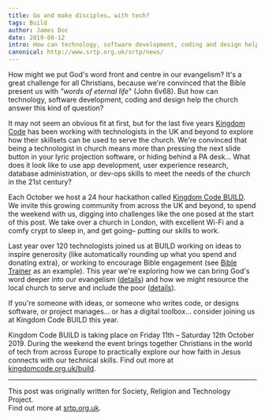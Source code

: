 ```yaml
---
title: Go and make disciples… with tech?
tags: Build
author: James Doc
date: 2019-08-12
intro: How can technology, software development, coding and design help the church in the 21st century?
canonical: http://www.srtp.org.uk/srtp/news/
---
```

How might we put God's word front and centre in our evangelism? It's a great challenge for all Christians, because we're convinced that the Bible present us with _"words of eternal life_" (John 6v68). But how can technology, software development, coding and design help the church answer this kind of question?

It may not seem an obvious fit at first, but for the last five years [Kingdom Code](https://kingdomcode.org.uk) has been working with technologists in the UK and beyond to explore how their skillsets can be used to serve the church. We're convinced that being a technologist in church means more than pressing the next slide button in your lyric projection software, or hiding behind a PA desk… What does it look like to use app development, user experience research, database administration, or dev-ops skills to meet the needs of the church in the 21st century?

Each October we host a 24 hour hackathon called [Kingdom Code BUILD](https://www.kingdomcode.uk/build). We invite this growing community from across the UK and beyond, to spend the weekend with us, digging into challenges like the one posed at the start of this post. We take over a church in London, with excellent Wi-Fi and a comfy crypt to sleep in, and get going– putting our skills to work.

Last year over 120 technologists joined us at BUILD working on ideas to inspire generosity (like automatically rounding up what you spend and donating extra), or working to encourage Bible engagement (see [Bible Trainer](http://www.srtp.org.uk/about/) as an example). This year we're exploring how we can bring God's word deeper into our evangelism ([details](https://kingdomcode.org.uk/blog/2019/build-19-challenges/#build:ch1)) and how we might resource the local church to serve and include the poor ([details](https://kingdomcode.org.uk/blog/2019/build-19-challenges/#build:ch2)).

If you're someone with ideas, or someone who writes code, or designs software, or project manages… or has a digital toolbox… consider joining us at Kingdom Code BUILD this year.

Kingdom Code BUILD is taking place on Friday 11th – Saturday 12th October 2019. 
During the weekend the event brings together Christians in the world of tech from across Europe to practically explore our how faith in Jesus connects with our technical skills. Find out more at [kingdomcode.org.uk/build](https://kingdomcode.org.uk/build).
  

---

This post was originally written for Society, Religion and Technology Project.<br />Find out more at [srtp.org.uk](http://www.srtp.org.uk/).

